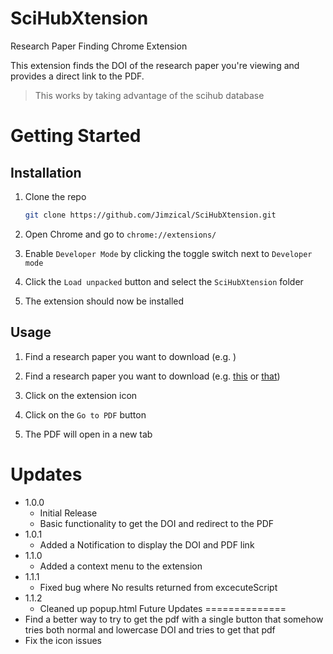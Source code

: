 # SciHubXtension
Research Paper Finding Chrome Extension

This extension finds the DOI of the research paper you're viewing and provides a direct link to the PDF.
> This works by taking advantage of the scihub database

# Getting Started

## Installation

1. Clone the repo
   ```sh
   git clone https://github.com/Jimzical/SciHubXtension.git
    ```

2. Open Chrome and go to `chrome://extensions/`

3. Enable `Developer Mode` by clicking the toggle switch next to `Developer mode`

4. Click the `Load unpacked` button and select the `SciHubXtension` folder

5. The extension should now be installed

## Usage

1. Find a research paper you want to download (e.g. )
1. Find a research paper you want to download (e.g. [this](https://dl.acm.org/doi/abs/10.1145/3325773.3325779) or [that](https://ieeexplore.ieee.org/document/8300913))

2. Click on the extension icon

3. Click on the `Go to PDF` button

4. The PDF will open in a new tab 


Updates
=======
- 1.0.0
  - Initial Release
  - Basic functionality to get the DOI and redirect to the PDF
- 1.0.1
  - Added a Notification to display the DOI and PDF link
- 1.1.0
  - Added a context menu to the extension
- 1.1.1
  - Fixed bug where No results returned from excecuteScript
- 1.1.2
  - Cleaned up popup.html
Future Updates
==============
- Find a better way to try to get the pdf with a single button that somehow tries both normal and lowercase DOI and tries to get that pdf
- Fix the icon issues
